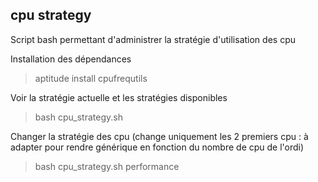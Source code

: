 cpu strategy
------------

Script bash permettant d'administrer la stratégie d'utilisation des cpu

Installation des dépendances

> aptitude install cpufrequtils

Voir la stratégie actuelle et les stratégies disponibles

> bash cpu_strategy.sh

Changer la stratégie des cpu (change uniquement les 2 premiers cpu : à adapter pour rendre générique en fonction du nombre de cpu de l'ordi)

> bash cpu_strategy.sh performance
